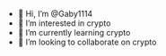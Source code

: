 - 👋 Hi, I’m @Gaby1114
- 👀 I’m interested in crypto
- 🌱 I’m currently learning crypto
- 💞️ I’m looking to collaborate on crypto

<!---
Gaby1114/Gaby1114 is a ✨ special ✨ repository because its `README.md` (this file) appears on your GitHub profile.
You can click the Preview link to take a look at your changes.
--->
